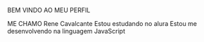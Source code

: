 BEM VINDO AO MEU PERFIL

ME CHAMO Rene Cavalcante
Estou estudando no alura
Estou me desenvolvendo na linguagem JavaScript
